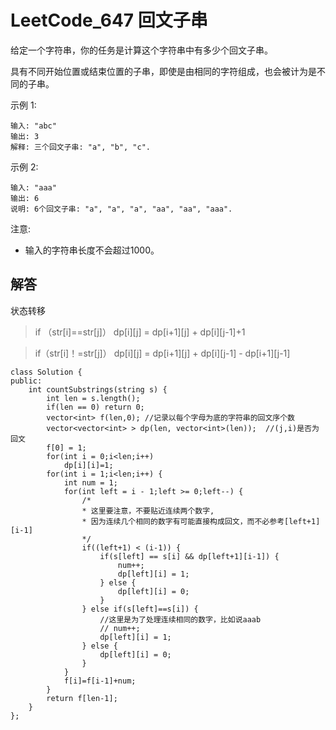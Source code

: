 # LeetCode_647 回文子串
给定一个字符串，你的任务是计算这个字符串中有多少个回文子串。

具有不同开始位置或结束位置的子串，即使是由相同的字符组成，也会被计为是不同的子串。

示例 1:
```
输入: "abc"
输出: 3
解释: 三个回文子串: "a", "b", "c".
```
示例 2:
```
输入: "aaa"
输出: 6
说明: 6个回文子串: "a", "a", "a", "aa", "aa", "aaa".
```

注意:
* 输入的字符串长度不会超过1000。

## 解答
状态转移
> if （str[i]==str[j]）
> dp[i][j] = dp[i+1][j] + dp[i][j-1]+1  

> if（str[i]！=str[j]）
> dp[i][j] = dp[i+1][j] + dp[i][j-1] - dp[i+1][j-1]


```
class Solution {
public:
    int countSubstrings(string s) {
        int len = s.length();
        if(len == 0) return 0;
        vector<int> f(len,0); //记录以每个字母为底的字符串的回文序个数
        vector<vector<int> > dp(len, vector<int>(len));  //(j,i)是否为回文
        f[0] = 1;
        for(int i = 0;i<len;i++) 
            dp[i][i]=1;
        for(int i = 1;i<len;i++) {
            int num = 1;
            for(int left = i - 1;left >= 0;left--) {
                /*
                * 这里要注意，不要贴近连续两个数字,
                * 因为连续几个相同的数字有可能直接构成回文，而不必参考[left+1][i-1]
                */
                if((left+1) < (i-1)) {
                    if(s[left] == s[i] && dp[left+1][i-1]) {
                        num++;
                        dp[left][i] = 1;
                    } else {
                        dp[left][i] = 0;
                    }
                } else if(s[left]==s[i]) {
                    //这里是为了处理连续相同的数字，比如说aaab
                    // num++;
                    dp[left][i] = 1;
                } else { 
                    dp[left][i] = 0;
                }
            }
            f[i]=f[i-1]+num;
        }
        return f[len-1];
    }
};
```
